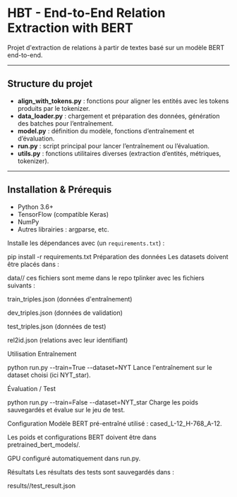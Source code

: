 # HBT - End-to-End Relation Extraction with BERT

Projet d'extraction de relations à partir de textes basé sur un modèle BERT end-to-end.

---

## Structure du projet

- **align_with_tokens.py** : fonctions pour aligner les entités avec les tokens produits par le tokenizer.
- **data_loader.py** : chargement et préparation des données, génération des batches pour l’entraînement.
- **model.py** : définition du modèle, fonctions d’entraînement et d’évaluation.
- **run.py** : script principal pour lancer l’entraînement ou l’évaluation.
- **utils.py** : fonctions utilitaires diverses (extraction d’entités, métriques, tokenizer).

---

## Installation & Prérequis

- Python 3.6+
- TensorFlow (compatible Keras)
- NumPy
- Autres librairies : argparse, etc.

Installe les dépendances avec (un `requirements.txt`) :


pip install -r requirements.txt
Préparation des données
Les datasets doivent être placés dans :


data/<dataset>/ ces fichiers sont meme dans le repo tplinker
avec les fichiers suivants :

train_triples.json (données d'entraînement)

dev_triples.json (données de validation)

test_triples.json (données de test)

rel2id.json (relations avec leur identifiant)

Utilisation
Entraînement

python run.py --train=True --dataset=NYT
Lance l'entraînement sur le dataset choisi (ici NYT_star).

Évaluation / Test

python run.py --train=False --dataset=NYT_star
Charge les poids sauvegardés et évalue sur le jeu de test.

Configuration
Modèle BERT pré-entraîné utilisé : cased_L-12_H-768_A-12.

Les poids et configurations BERT doivent être dans pretrained_bert_models/.

GPU configuré automatiquement dans run.py.

Résultats
Les résultats des tests sont sauvegardés dans :



results/<dataset>/test_result.json
